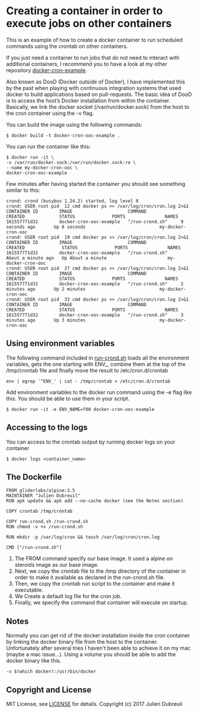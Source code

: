 # Creating a container in order to execute jobs on other containers

This is an example of how to create a docker container to run scheduled commands using the crontab on other containers.

If you just need a container to run jobs that do not need to interact with additional containers, I recommend you to have a look at my other repository [docker-cron-example](https://github.com/JulienD/docker-cron-example).

Also known as DooD (Docker outside of Docker), I have implemented this by the past when playing with continuous integration systems that used docker to build applications based on pull-requests. The basic idea of DooD is to access the host’s Docker installation from within the container. Basically, we link the docker socket (/var/run/docker.sock) from the host to the cron container using the -v flag.

You can build the image using the following commands:

```
$ docker build -t docker-cron-ooc-example .
```

You can run the container like this:

```
$ docker run -it \
-v /var/run/docker.sock:/var/run/docker.sock:ro \
--name my-docker-cron-ooc \
docker-cron-ooc-example
```

Few minutes after having started the container you should see something similar to this:

```
crond: crond (busybox 1.24.2) started, log level 8
crond: USER root pid  12 cmd docker ps >> /var/log/cron/cron.log 2>&1
CONTAINER ID        IMAGE                     COMMAND             CREATED             STATUS              PORTS               NAMES
161557771d32        docker-cron-ooc-example   "/run-crond.sh"     9 seconds ago       Up 8 seconds                            my-docker-cron-ooc
crond: USER root pid  19 cmd docker ps >> /var/log/cron/cron.log 2>&1
CONTAINER ID        IMAGE                     COMMAND             CREATED              STATUS              PORTS               NAMES
161557771d32        docker-cron-ooc-example   "/run-crond.sh"     About a minute ago   Up About a minute                       my-docker-cron-ooc
crond: USER root pid  27 cmd docker ps >> /var/log/cron/cron.log 2>&1
CONTAINER ID        IMAGE                     COMMAND             CREATED             STATUS              PORTS               NAMES
161557771d32        docker-cron-ooc-example   "/run-crond.sh"     2 minutes ago       Up 2 minutes                            my-docker-cron-ooc
crond: USER root pid  33 cmd docker ps >> /var/log/cron/cron.log 2>&1
CONTAINER ID        IMAGE                     COMMAND             CREATED             STATUS              PORTS               NAMES
161557771d32        docker-cron-ooc-example   "/run-crond.sh"     3 minutes ago       Up 3 minutes                            my-docker-cron-ooc
```

## Using environment variables

The following command included in [run-crond.sh](run-crond.sh) loads all the environment variables, gets the one starting with ENV_, combine them at the top of the /tmp/crontab file and finally move the result to /etc/cron.d/crontab

```
env | egrep '^ENV_' | cat - /tmp/crontab > /etc/cron.d/crontab
```

Add environment variables to the docker run command using the -e flag like this. You should be able to use them in your script.

```
$ docker run -it -e ENV_NAME=f00 docker-cron-ooc-example
```

## Accessing to the logs

You can access to the crontab output by running docker logs on your container

```
$ docker logs <container_name>
```

## The Dockerfile

```
FROM gliderlabs/alpine:3.5
MAINTAINER "Julien Dubreuil"
RUN apk update && apk add --no-cache docker (see the Notes section)

COPY crontab /tmp/crontab

COPY run-crond.sh /run-crond.sh
RUN chmod -v +x /run-crond.sh

RUN mkdir -p /var/log/cron && touch /var/log/cron/cron.log

CMD ["/run-crond.sh"]
```
1. The FROM command specify our base image. It used a alpine on steroids image as our base image.
2. Next, we copy the crontab file to the /tmp directory of the container in order to make it available as declared in the run-crond.sh file.
3. Then, we copy the crontab run script to the container and make it executable.
4. We Create a default log file for the cron job.
5. Finally, we specify the command that container will execute on startup.

## Notes

Normally you can get rid of the docker installation inside the cron container by linking the docker binary file from the host to the container. Unfortunately after several tries I haven't been able to achieve it on my mac (maybe a mac issue...).
Using a volume you should be able to add the docker binary like this.

```
-v $(which docker):/usr/bin/docker
```

## Copyright and License
MIT License, see [LICENSE](License.txt) for details.
Copyright (c) 2017 Julien Dubreuil

